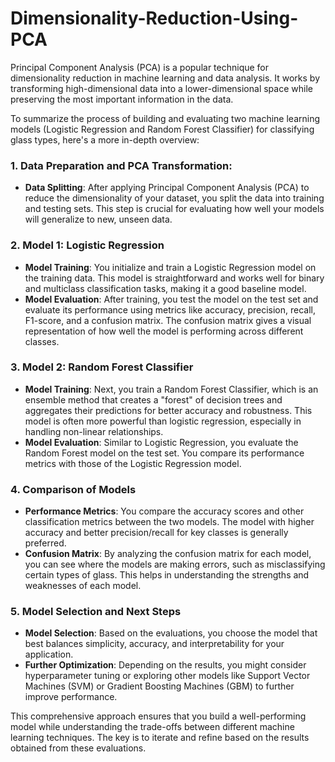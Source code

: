 # Dimensionality-Reduction-Using-PCA

Principal Component Analysis (PCA) is a popular technique for dimensionality reduction in machine learning and data analysis. It works by transforming high-dimensional data into a lower-dimensional space while preserving the most important information in the data. 


To summarize the process of building and evaluating two machine learning models (Logistic Regression and Random Forest Classifier) for classifying glass types, here's a more in-depth overview:

### 1. **Data Preparation and PCA Transformation:**
   - **Data Splitting**: After applying Principal Component Analysis (PCA) to reduce the dimensionality of your dataset, you split the data into training and testing sets. This step is crucial for evaluating how well your models will generalize to new, unseen data.

### 2. **Model 1: Logistic Regression**
   - **Model Training**: You initialize and train a Logistic Regression model on the training data. This model is straightforward and works well for binary and multiclass classification tasks, making it a good baseline model.
   - **Model Evaluation**: After training, you test the model on the test set and evaluate its performance using metrics like accuracy, precision, recall, F1-score, and a confusion matrix. The confusion matrix gives a visual representation of how well the model is performing across different classes.

### 3. **Model 2: Random Forest Classifier**
   - **Model Training**: Next, you train a Random Forest Classifier, which is an ensemble method that creates a "forest" of decision trees and aggregates their predictions for better accuracy and robustness. This model is often more powerful than logistic regression, especially in handling non-linear relationships.
   - **Model Evaluation**: Similar to Logistic Regression, you evaluate the Random Forest model on the test set. You compare its performance metrics with those of the Logistic Regression model.


### 4. **Comparison of Models**
   - **Performance Metrics**: You compare the accuracy scores and other classification metrics between the two models. The model with higher accuracy and better precision/recall for key classes is generally preferred.
   - **Confusion Matrix**: By analyzing the confusion matrix for each model, you can see where the models are making errors, such as misclassifying certain types of glass. This helps in understanding the strengths and weaknesses of each model.

### 5. **Model Selection and Next Steps**
   - **Model Selection**: Based on the evaluations, you choose the model that best balances simplicity, accuracy, and interpretability for your application.
   - **Further Optimization**: Depending on the results, you might consider hyperparameter tuning or exploring other models like Support Vector Machines (SVM) or Gradient Boosting Machines (GBM) to further improve performance.

This comprehensive approach ensures that you build a well-performing model while understanding the trade-offs between different machine learning techniques. The key is to iterate and refine based on the results obtained from these evaluations.
